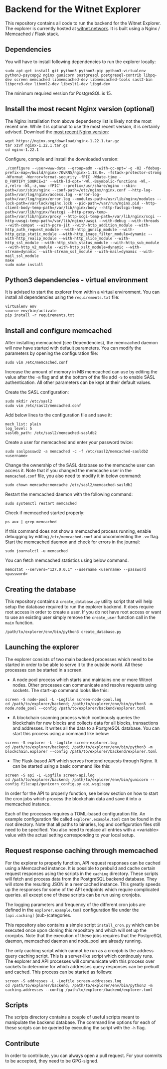 # Backend for the Witnet Explorer
This repository contains all code to run the backend for the Witnet Explorer. The explorer is currently hosted at [witnet.network](https://witnet.network). It is built using a Nginx / Memcached / Flask stack.

## Dependencies

You will have to install following dependencies to run the explorer locally:
```
sudo apt-get install git python3 python3-pip python3-virtualenv python3-psycopg2 nginx gunicorn postgresql postgresql-contrib libpq-dev screen memcached libmemcached-dev libmemcached-tools sasl2-bin libpcre3-dev libxml2-dev libxslt1-dev libgd-dev
```

The minimum required version for PostgreSQL is 15.

## Install the most recent Nginx version (optional)

The Nginx installation from above dependency list is likely not the most recent one. While it is optional to use the most recent version, it is certainly advised. Download the [most recent Nginx version](http://nginx.org/en/download.html):
```
wget https://nginx.org/download/nginx-1.22.1.tar.gz
tar xzvf nginx-1.22.1.tar.gz
cd nginx-1.22.1
```

Configure, compile and install the downloaded version:
```
./configure --user=www-data --group=adm --with-cc-opt='-g -O2 -fdebug-prefix-map=/build/nginx-7KvRN5/nginx-1.18.0=. -fstack-protector-strong -Wformat -Werror=format-security -fPIC -Wdate-time -D_FORTIFY_SOURCE=2' --with-ld-opt='-Wl,-Bsymbolic-functions -Wl,-z,relro -Wl,-z,now -fPIC' --prefix=/usr/share/nginx --sbin-path=/usr/sbin/nginx --conf-path=/etc/nginx/nginx.conf --http-log-path=/var/log/nginx/access.log --error-log-path=/var/log/nginx/error.log --modules-path=/usr/lib/nginx/modules --lock-path=/var/lock/nginx.lock --pid-path=/var/run/nginx.pid --http-client-body-temp-path=/var/lib/nginx/body --http-fastcgi-temp-path=/var/lib/nginx/fastcgi --http-proxy-temp-path=/var/lib/nginx/proxy --http-scgi-temp-path=/var/lib/nginx/scgi --http-uwsgi-temp-path=/var/lib/nginx/uwsgi --with-debug --with-threads --with-compat --with-pcre-jit --with-http_addition_module --with-http_auth_request_module --with-http_gunzip_module --with-http_gzip_static_module --with-http_image_filter_module=dynamic --with-http_realip_module --with-http_slice_module --with-http_ssl_module --with-http_stub_status_module --with-http_sub_module --with-http_v2_module --with-http_xslt_module=dynamic --with-stream=dynamic --with-stream_ssl_module --with-mail=dynamic --with-mail_ssl_module
make
sudo make install
```

## Python3 dependencies - virtual environment

It is advised to start the explorer from within a virtual environment. You can install all dependencies using the `requirements.txt` file:
```
virtualenv env
source env/bin/activate
pip install -r requirements.txt
```

## Install and configure memcached

After installing memcached (see Dependencies), the memcached daemon will now have started with default parameters. You can modify the parameters by opening the configuration file:
```
sudo vim /etc/memcached.conf
```

Increase the amount of memory in MB memcached can use by editing the value after the `-m` flag and at the bottom of the file add `-S` to enable SASL authentication. All other parameters can be kept at their default values.

Create the SASL configuration:
```
sudo mkdir /etc/sasl2
sudo vim /etc/sasl2/memcached.conf
```

Add below lines to the configuration file and save it:
```
mech_list: plain
log_level: 5
sasldb_path: /etc/sasl2/memcached-sasldb2
```

Create a user for memcached and enter your password twice:
```
sudo saslpasswd2 -a memcached -c -f /etc/sasl2/memcached-sasldb2 <username>
```

Change the ownership of the SASL database so the memcache user can access it. Note that if you changed the memcache user in the `memcached.conf` file, you also need to modify it in below command:
```
sudo chown memcache:memcache /etc/sasl2/memcached-sasldb2
```

Restart the memcached daemon with the following command:
```
sudo systemctl restart memcached
```

Check if memcached started properly:
```
ps aux | grep memcached
```

If this command does not show a memcached process running, enable debugging by editing `/etc/memcached.conf` and uncommenting the `-vv` flag. Start the memcached daemon and check for errors in the journal:
```
sudo journalctl -u memcached
```

You can fetch memcached statistics using below command.
```
memcstat --servers="127.0.0.1" --username <username> --password <password>
```

## Creating the database

This repository contains a `create_database.py` utility script that will help setup the database required to run the explorer backend. It does require root access in order to create a user. If you do not have root access or want to use an existing user simply remove the `create_user` function call in the `main` function.
```
/path/to/explorer/env/bin/python3 create_database.py
```

## Launching the explorer

The explorer consists of two main backend processes which need to be started in order to be able to serve it to the outside world. All these processes can be started in a screen.

- A node pool process which starts and maintains one or more Witnet nodes. Other processes can communicate and resolve requests using sockets. The start-up command looks like this:
```
screen -S node-pool -L -Logfile screen-node-pool.log
cd /path/to/explorer/backend; /path/to/explorer/env/bin/python3 -m node.node_pool --config /path/to/explorer/backend/explorer.toml
```
- A blockchain scanning process which continously queries the blockchain for new blocks and collects data for all blocks, transactions and addresses. It writes all the data to a PostgreSQL database. You can start this process using a command like below:
```
screen -S explorer -L -Logfile screen-explorer.log
cd /path/to/explorer/backend; /path/to/explorer/env/bin/python3 -m blockchain.explorer --config /path/to/explorer/backend/explorer.toml
```
- The Flask-based API which serves frontend requests through Nginx. It can be started using a basic command like this:
```
screen -S api -L -Logfile screen-api.log
cd /path/to/explorer/backend; /path/to/explorer/env/bin/gunicorn --config file:api/gunicorn_config.py api.wsgi:app
```
In order for the API to properly function, see below section on how to start the cron jobs which process the blockchain data and save it into a memcached instance.

Each of the processes requires a TOML-based configuration file. An example configuration file called `explorer.example.toml` can be found in the root directory. Note that all paths to binaries, log and configuration files still need to be specified. You also need to replace all entries with a &lt;variable&gt; value with the actual setting corresponding to your local setup.

## Request response caching through memcached

For the explorer to properly function, API request responses can be cached using a Memcached instance. It is possible to prebuild and cache certain request responses using the scripts in the `caching` directory. These scripts will fetch and process data from the PostgreSQL backend database. They will store the resulting JSON in a memcached instance. This greatly speeds up the responses for some of the API endpoints which require complicated queries. all except one of these scripts can be run using cronjobs.

The logging parameters and frequency of the different cron jobs are defined in the `explorer.example.toml` configuration file under the `[api.caching]` (sub-)categories.

This repository also contains a simple script `install_cron.py` which can be executed once upon cloning this repository and which will set up the cronjobs. Note that the execution of these jobs requires that the PostgreSQL daemon, memcached daemon and node_pool are already running.

The only caching script which cannot be run as a cronjob is the address query caching script. This is a server-like script which continously runs. The explorer and API processes will communicate with this process over sockets to determine for which addresses query responses can be prebuilt and cached. This process can be started as follows:
```
screen -S addresses -L -Logfile screen-addresses.log
cd /path/to/explorer/backend; /path/to/explorer/env/bin/python3 -m caching.addresses --config /path/to/explorer/backend/explorer.toml
```

## Scripts

The scripts directory contains a couple of useful scripts meant to manipulate the backend database. The command line options for each of these scripts can be queried by executing the script with the `-h` flag.

## Contribute

In order to contribute, you can always open a pull request. For your commits to be accepted, they need to be GPG-signed.
